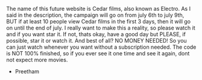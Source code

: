 The name of this future website is Cedar films, also known as Electro. As I said in the description, the campaign will go on from july 6th to july 9th, BUT if at least 10 people view Cedar films in the first 3 days, then it will go on until the end of july. I really want to make this a reality, so please watch it and if you want star it. If not, thats okay, have a good day but PLEASE, if possible, star it or watch it. And best of all? NO MONEY NEEDED! So you can just watch whenever you want without a subscription needed. The code is NOT 100% finished, so if you ever see it one time and see it again, dont not expect more movies.

- Preetham
